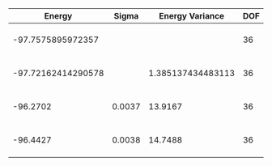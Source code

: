 | Energy             | Sigma  | Energy Variance   | DOF | Einf | Method                       | Reference |
|--------------------|--------|-------------------|-----|------|------------------------------|-----------|
| -97.7575895972357  |        |                   | 36  | 0    | Exact diagonalization        | TODO: own code (ED) |
| -97.72162414290578 |        | 1.385137434483113 | 36  | 0    | DMRG (bond dimension = 2048) | [code](https://github.com/https://github.com/varbench/methods/blob/main/scripts/Heisenberg/square_36_P/dmrg.sh) |
| -96.2702           | 0.0037 | 13.9167           | 36  | 0    | RBM (alpha = 1)              | TODO: own code (RBM) |
| -96.4427           | 0.0038 | 14.7488           | 36  | 0    | Jastrow baseline             | TODO: own code (Jastrow) |
